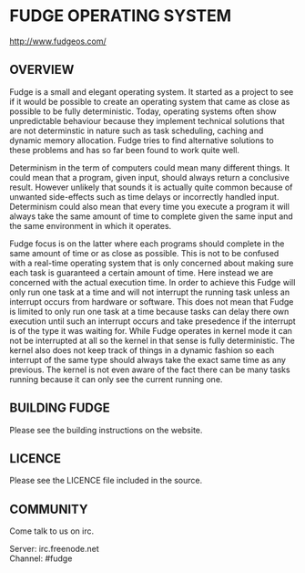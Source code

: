 # FUDGE OPERATING SYSTEM

http://www.fudgeos.com/

## OVERVIEW

Fudge is a small and elegant operating system. It started as a project to see if
it would be possible to create an operating system that came as close as
possible to be fully deterministic. Today, operating systems often show
unpredictable behaviour because they implement technical solutions that are not
determinstic in nature such as task scheduling, caching and dynamic memory
allocation. Fudge tries to find alternative solutions to these problems and has
so far been found to work quite well.

Determinism in the term of computers could mean many different things. It could
mean that a program, given input, should always return a conclusive result.
However unlikely that sounds it is actually quite common because of unwanted
side-effects such as time delays or incorrectly handled input. Determinism could
also mean that every time you execute a program it will always take the same
amount of time to complete given the same input and the same environment in
which it operates.

Fudge focus is on the latter where each programs should complete in the same
amount of time or as close as possible. This is not to be confused with a
real-time operating system that is only concerned about making sure each task is
guaranteed a certain amount of time. Here instead we are concerned with the
actual execution time. In order to achieve this Fudge will only run one task at
a time and will not interrupt the running task unless an interrupt occurs from
hardware or software. This does not mean that Fudge is limited to only run one
task at a time because tasks can delay there own execution until such an
interrupt occurs and take presedence if the interrupt is of the type it was
waiting for. While Fudge operates in kernel mode it can not be interrupted at
all so the kernel in that sense is fully deterministic. The kernel also does not
keep track of things in a dynamic fashion so each interrupt of the same type
should always take the exact same time as any previous. The kernel is not even
aware of the fact there can be many tasks running because it can only see the
current running one.

## BUILDING FUDGE

Please see the building instructions on the website.

## LICENCE

Please see the LICENCE file included in the source.

## COMMUNITY

Come talk to us on irc.

Server: irc.freenode.net<br>
Channel: #fudge
